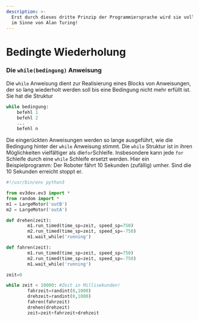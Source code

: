 ```yaml
---
description: >-
  Erst durch dieses dritte Prinzip der Programmiersprache wird sie vollständig
  im Sinne von Alan Turing!
---
```


# Bedingte Wiederholung

### Die `while(bedingung)` Anweisung

Die `while` Anweisung dient zur Realisierung eines Blocks von Anweisungen, der so lang wiederholt werden soll bis eine Bedingung nicht mehr erfüllt ist. Sie hat die Struktur

```python
while bedingung:
    befehl 1
    befehl 2
    ...
    befehl n
```

Die eingerückten Anweisungen werden so lange ausgeführt, wie die Bedingung hinter der `while` Anweisung stimmt. Die `while` Struktur ist in ihren Möglichkeiten vielfältiger als die`for`Schleife. Insbesondere kann jede `for` Schleife durch eine `while` Schleife ersetzt werden. Hier ein Beispielprogramm: Der Roboter fährt 10 Sekunden \(zufällig\) umher. Sind die 10 Sekunden erreicht stoppt er.

```python
#!/usr/bin/env python3

from ev3dev.ev3 import *
from random import *
m1 = LargeMotor('outB')
m2 = LargeMotor('outA')

def drehen(zeit):
        m1.run_timed(time_sp=zeit, speed_sp=750)
        m2.run_timed(time_sp=zeit, speed_sp=-750)
        m1.wait_while('running')

def fahren(zeit):
        m1.run_timed(time_sp=zeit, speed_sp=750)
        m2.run_timed(time_sp=zeit, speed_sp=-750)
        m1.wait_while('running')

zeit=0

while zeit < 10000: #Zeit in Millisekunden!       
        fahrzeit=randint(0,1000)
        drehzeit=randint(0,1000)
        fahren(fahrzeit)
        drehen(drehzeit)
        zeit=zeit+fahrzeit+drehzeit

```

